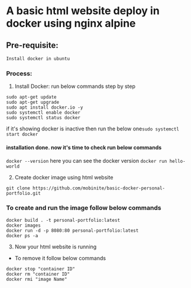 # A basic html website deploy in docker using nginx alpine

## Pre-requisite: 
    Install docker in ubuntu

### Process: 
1. Install Docker: 
run below commands step by step

```
sudo apt-get update
sudo apt-get upgrade
sudo apt install docker.io -y
sudo systemctl enable docker
sudo systemctl status docker
```

if it's showing docker is inactive then run the below one`sudo systemctl start docker`

#### installation done. now it's time to check run below commands
`docker --version`
here you can see the docker version
`docker run hello-world`

2. Create docker image using html website

`git clone https://github.com/mobinite/basic-docker-personal-portfolio.git`

### To create and run the image follow below commands
```
docker build . -t personal-portfolio:latest
docker images
docker run -d -p 8080:80 personal-portfolio:latest
docker ps -a
```

3. Now your html website is running

- To remove it follow below commands
```
docker stop "container ID"
docker rm "container ID"
docker rmi "image Name"
```
